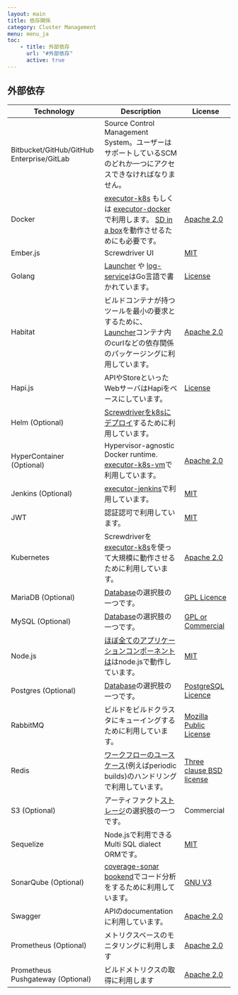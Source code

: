 ```yaml
---
layout: main
title: 依存関係
category: Cluster Management
menu: menu_ja
toc:
    - title: 外部依存
      url: "#外部依存"
      active: true
---
```

## 外部依存

  | Technology             | Description | License |
 | ----                   | ----        | ----    |
 | Bitbucket/GitHub/GitHub Enterprise/GitLab | Source Control Management System。ユーザーはサポートしているSCMのどれか一つにアクセスできなければなりません。|         |
 | Docker                 | [executor-k8s](https://github.com/screwdriver-cd/executor-k8s) もしくは [executor-docker](https://github.com/screwdriver-cd/executor-docker)で利用します。 [SD in a box](https://github.com/screwdriver-cd/in-a-box)を動作させるためにも必要です。| [Apache 2.0](https://www.docker.com/legal/components-licenses) |
 | Ember.js               | Screwdriver UI            | [MIT](https://github.com/emberjs/ember.js/blob/master/LICENSE)         |
 | Golang                 | [Launcher](https://github.com/screwdriver-cd/launcher) や [log-service](https://github.com/screwdriver-cd/log-service)はGo言語で書かれています。  | [License](https://golang.org/LICENSE) |
 | Habitat                | ビルドコンテナが持つツールを最小の要求とするために、[Launcher](https://github.com/screwdriver-cd/launcher)コンテナ内のcurlなどの依存関係のパッケージングに利用しています。| [Apache 2.0](https://www.habitat.sh/legal/licensing) |
 | Hapi.js                | APIやStoreといったWebサーバはHapiをベースにしています。| [License](https://github.com/hapijs/hapijs.com/blob/master/LICENSE)        |
 | Helm (Optional)           | [Screwdriverをk8sにデプロイ](https://github.com/screwdriver-cd/screwdriver-chart)するために利用しています。|
 | HyperContainer (Optional) | Hypervisor-agnostic Docker runtime. [executor-k8s-vm](https://github.com/screwdriver-cd/executor-k8s-vm)で利用しています。 | [Apache 2.0](https://github.com/hyperhq/hyperd/blob/master/LICENSE) |
 | Jenkins (Optional)     | [executor-jenkins](https://github.com/screwdriver-cd/executor-jenkins)で利用しています。  | [MIT](https://jenkins.io/license) |
 | JWT                    | 認証認可で利用しています。| [MIT](https://github.com/jsonwebtoken/jsonwebtoken.github.io/blob/master/LICENSE.txt) |
 | Kubernetes             | Screwdriverを[executor-k8s](https://github.com/screwdriver-cd/executor-k8s)を使って大規模に動作させるために利用しています。| [Apache 2.0](https://github.com/kubernetes/kubernetes/blob/master/LICENSE) |
 | MariaDB (Optional) | [Database](https://github.com/screwdriver-cd/datastore-sequelize/)の選択肢の一つです。| [GPL Licence](https://mariadb.com/kb/en/library/licensing-faq/) |
 | MySQL (Optional) | [Database](https://github.com/screwdriver-cd/datastore-sequelize/)の選択肢の一つです。| [GPL or Commercial](https://www.mysql.com/about/legal/) |
 | Node.js                | [ほぼ全てのアプリケーションコンポーネントは](https://docs.screwdriver.cd/about/contributing/where-to-contribute)はnode.jsで動作しています。             | [MIT](https://github.com/nodejs/node/blob/master/LICENSE) |
 | Postgres (Optional) | [Database](https://github.com/screwdriver-cd/datastore-sequelize/)の選択肢の一つです。| [PostgreSQL Licence](https://opensource.org/licenses/postgresql) |
 | RabbitMQ               | ビルドをビルドクラスタにキューイングするために利用しています。| [Mozilla Public License](https://www.rabbitmq.com/mpl.html) |
 | Redis                  | [ワークフローのユースケース](../user-guide/configuration/workflow)(例えばperiodic builds)のハンドリングで利用しています。 | [Three clause BSD license](https://redis.io/topics/license) |
 | S3 (Optional)           | アーティファクト[ストレージ](https://github.com/screwdriver-cd/store)の選択肢の一つです。| Commercial |
 | Sequelize              | Node.jsで利用できるMulti SQL dialect ORMです。 | [MIT](https://github.com/sequelize/sequelize/blob/master/LICENSE) |
 | SonarQube (Optional)   | [coverage-sonar bookend](https://github.com/screwdriver-cd/coverage-sonar)でコード分析をするために利用しています。| [GNU V3](https://www.sonarqube.org/downloads/license) |
 | Swagger                | APIのdocumentationに利用しています。 | [Apache 2.0](https://swagger.io/license) |
 | Prometheus (Optional)   | メトリクスベースのモニタリングに利用します | [Apache 2.0](https://github.com/prometheus/prometheus/blob/master/LICENSE) |
 | Prometheus Pushgateway (Optional) | ビルドメトリクスの取得に利用します  | [Apache 2.0](https://github.com/prometheus/pushgateway/blob/master/LICENSE) |
